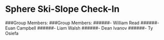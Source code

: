 # Sphere Ski-Slope Check-In
###Group Members:
###Group Members:
######- William Read
######- Euan Campbell
######- Liam Walsh
######- Dean Ivanov
######- Ty Osiefa

